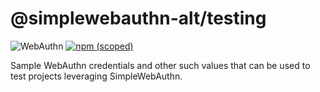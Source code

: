 # @simplewebauthn-alt/testing

![WebAuthn](https://img.shields.io/badge/WebAuthn-Simplified-blueviolet?style=for-the-badge&logo=WebAuthn)
[![npm (scoped)](https://img.shields.io/npm/v/@simplewebauthn-alt/testing?style=for-the-badge&logo=npm)](https://www.npmjs.com/package/@simplewebauthn-alt/testing)

Sample WebAuthn credentials and other such values that can be used to test projects leveraging SimpleWebAuthn.
